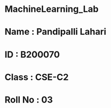 # MachineLearning_Lab
# Name  : Pandipalli Lahari
# ID    : B200070
# Class : CSE-C2
# Roll No : 03

